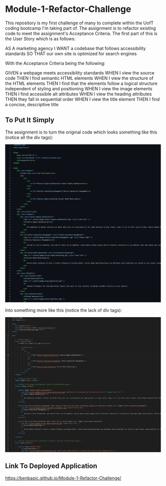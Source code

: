 # Module-1-Refactor-Challenge

This repository is my first challenge of many to complete within the UofT coding bootcamp I'm taking part of. 
The assignment is to refactor existing code to meet the assignment's Acceptance Criteria.
The first part of this is the User Story which is as follows:

AS A marketing agency
I WANT a codebase that follows accessibility standards
SO THAT our own site is optimized for search engines

With the Acceptance Criteria being the following: 

GIVEN a webpage meets accessibility standards
WHEN I view the source code
THEN I find semantic HTML elements
WHEN I view the structure of the HTML elements
THEN I find that the elements follow a logical structure independent of styling and positioning
WHEN I view the image elements
THEN I find accessible alt attributes
WHEN I view the heading attributes
THEN they fall in sequential order
WHEN I view the title element
THEN I find a concise, descriptive title

## To Put It Simply

The assignment is to turn the original code which looks something like this (notice all the div tags):


![alt text](assets/images/screenshot.png)


Into something more like this (notice the lack of div tags):

![alt text](assets/images/screenshot2.png)

## Link To Deployed Application
https://benbasic.github.io/Module-1-Refactor-Challenge/


